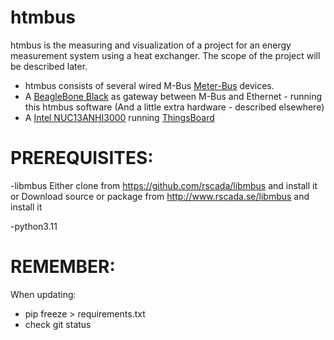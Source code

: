 # htmbus
htmbus is the measuring and visualization of a project for an energy measurement system using a heat exchanger. The scope of the project will be described later.

- htmbus consists of several wired M-Bus [Meter-Bus](https://m-bus.com/) devices.
- A [BeagleBone Black](https://www.beagleboard.org/boards/beaglebone-black) as gateway between M-Bus and Ethernet - running this htmbus software (And a little extra hardware - described elsewhere)
- A [Intel NUC13ANHI3000](https://www.intel.com/content/dam/support/us/en/documents/intel-nuc/NUC13AN_TechProdSpec.pdf) running [ThingsBoard](https://thingsboard.io/)





PREREQUISITES:
==============

-libmbus
 Either clone from https://github.com/rscada/libmbus and install it
  or
 Download source or package from http://www.rscada.se/libmbus and install it


 -python3.11



 REMEMBER:
 =========

 When updating:
  - pip freeze > requirements.txt
  - check git status



